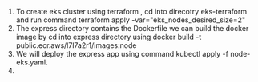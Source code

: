1) To create eks cluster using terraform , cd into direcotry eks-terraform and run command 
terraform apply -var="eks_nodes_desired_size=2"
2) The express directory contains the Dockerfile we can build the docker image by cd into express directory using 
docker build -t public.ecr.aws/l7l7a2r1/images:node 
3) We will deploy the express app  using command kubectl apply -f node-eks.yaml.
4) 

